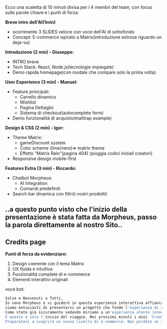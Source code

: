Ecco una scaletta di 10 minuti divisa per i 4 membri del team, con focus sulle parole chiave e i punti di forza:


**Breve intro dell'AI(1min)**
- scorrimento 3 SLIDES veloce con voce dell'AI di sottofondo
- Concept: E-commerce ispirato a Matrix(introduzione estrosa riguardo un deja-vu)

**Introduzione (2 min) - Giuseppe:**
- INTRO breve
- Tech Stack: React, Node.js(tecnologie impiegate)
- Demo rapida homepage(con modale che compare solo la prima volta)

**User Experience (3 min) - Manuel:**
- Feature principali:
  - Carrello dinamico
  - Wishlist
  - Pagina Dettaglio
  - Sistema di checkout(autocomplete form)
- Demo funzionalità di acquisto(mailtrap example)

**Design & CSS (2 min) - Igor:**
- Theme Matrix:
  - gameDiscount system
  - Color scheme (lime/nero)=> matrix theme
  - Effetto "Matrix Rain"(pagina 404) (pioggia codici iniziali creatori)
- Responsive design mobile-first

**Features Extra (3 min) - Riccardo:**
- Chatbot Morpheus:
  - AI Integration
  - Comandi predefiniti
- Search bar dinamica con filtri(i nostri prodotti)
## ..a questo punto visto che l'inizio della presentazione è stata fatta da Morpheus, passo la parola direttamente al nostro Sito..
## Credits page

**Punti di forza da evidenziare:**
1. Design coerente con il tema Matrix
2. UX fluida e intuitiva
3. Funzionalità complete di e-commerce
4. Elementi interattivi originali


voce bot:
```sh
Salve e Benvenuti a Tutti,
Io sono Morpheus e vi guiderò in questa esperienza interattiva affiancando i miei Creatori.
siamo entusiasti di presentarvi un progetto che fonde l'esperienza di acquisto online con un universo narrativo iconico: vi diamo il benvenuto nel mondo di Binary Bazaar, il nostro e-commerce ispirato all'inconfondibile atmosfera di Matrix.
Come state già sicuramente vedendo miriamo a un'esperienza utente innovativa e profondamente coinvolgente, un vero e proprio tuffo nel cuore della Matrice... ma con la comodità di fare acquisti!
E questo è solo l'inizio del viaggio. Nei prossimi minuti i miei 'Creatori' vi mostreranno come abbiamo reso questa visione realtà: un design che pulsa con l'energia del codice, una navigazione fluida come Nio che schiva i proiettili, e funzionalità che vi faranno dire "è tutto davvero REALE?.
Preparatevi a scoprire un nuovo livello di e-commerce. Non perdete un solo bit di quello che sta per arrivare! Ci vediamo nella tana del bianconiglio...
```